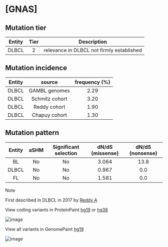 # [GNAS]

## Mutation tier

|Entity|Tier|Description                              |
|:------:|:----:|-----------------------------------------|
|DLBCL |2   |relevance in DLBCL not firmly established|
## Mutation incidence

|Entity|source        |frequency (%)|
|:------:|:--------------:|:-------------:|
|DLBCL |GAMBL genomes |2.29         |
|DLBCL |Schmitz cohort|3.20         |
|DLBCL |Reddy cohort  |1.90         |
|DLBCL |Chapuy cohort |1.30         |

## Mutation pattern

|Entity|aSHM|Significant selection|dN/dS (missense)|dN/dS (nonsense)|
|:------:|:----:|:---------------------:|:----------------:|:----------------:|
|BL    |No  |No                   |3.064           |13.8            |
|DLBCL |No  |No                   |0.967           | 0.0            |
|FL    |No  |No                   |1.581           | 0.0            |


> [!NOTE]
> First described in DLBCL in 2017 by [Reddy A](https://pubmed.ncbi.nlm.nih.gov/28985567)

View coding variants in ProteinPaint [hg19](https://www.bcgsc.ca/downloads/morinlab/GAMBL/test/genes/GNAS_protein.html)  or [hg38](https://www.bcgsc.ca/downloads/morinlab/GAMBL/test/genes/GNAS_protein_hg38.html)

![image](../../images/proteinpaint/GNAS_NM_000516.svg)

View all variants in GenomePaint [hg19](https://www.bcgsc.ca/downloads/morinlab/GAMBL/test/genes/GNAS.html)

![image](../../images/proteinpaint/GNAS.svg)
